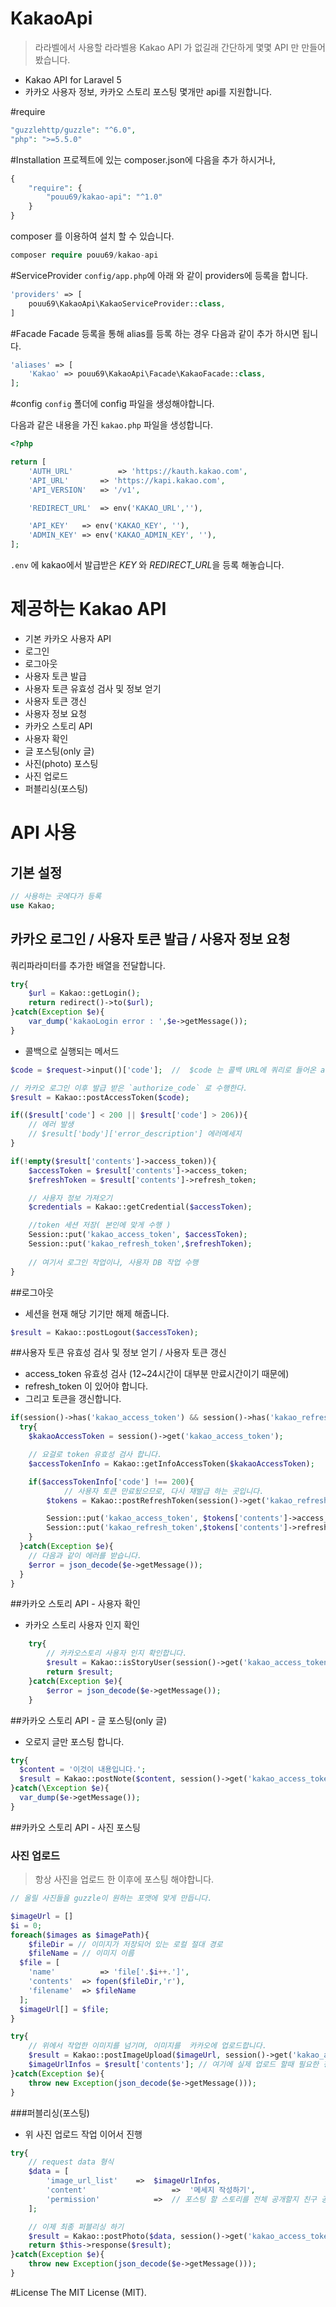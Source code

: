 # KakaoApi
> 라라벨에서 사용할 라라벨용 Kakao API 가 없길래 간단하게 몇몇 API 만 만들어 봤습니다.

- Kakao API for Laravel 5
- 카카오 사용자 정보, 카카오 스토리 포스팅 몇개만 api를 지원합니다.

#require

```` php
"guzzlehttp/guzzle": "^6.0",
"php": ">=5.5.0"
````

#Installation
프로젝트에 있는 composer.json에 다음을 추가 하시거나,

```` php
{
    "require": {
        "pouu69/kakao-api": "^1.0"
    }
}
````

composer 를 이용하여 설치 할 수 있습니다.

```` php
composer require pouu69/kakao-api
````

#ServiceProvider
`config/app.php`에 아래 와 같이 providers에 등록을 합니다.

```` php
'providers' => [
    pouu69\KakaoApi\KakaoServiceProvider::class,
]
````

#Facade
Facade 등록을 통해 alias를 등록 하는 경우 다음과 같이 추가 하시면 됩니다.

```` php
'aliases' => [
    'Kakao' => pouu69\KakaoApi\Facade\KakaoFacade::class,
];
````

#config
`config` 폴더에 config 파일을 생성해야합니다.

다음과 같은 내용을 가진 `kakao.php` 파일을 생성합니다.

```` php
<?php

return [
	'AUTH_URL'			=> 'https://kauth.kakao.com',
	'API_URL'      	=> 'https://kapi.kakao.com',
	'API_VERSION'  	=> '/v1',

	'REDIRECT_URL' 	=> env('KAKAO_URL',''),

	'API_KEY'   => env('KAKAO_KEY', ''),
	'ADMIN_KEY' => env('KAKAO_ADMIN_KEY', ''),
];
````  

`.env` 에 kakao에서 발급받은 *KEY* 와 *REDIRECT_URL*을 등록 해놓습니다.


# 제공하는 Kakao API 
- 기본 카카오 사용자 API
 - 로그인
 - 로그아웃
 - 사용자 토큰 발급
 - 사용자 토큰 유효성 검사 및 정보 얻기
 - 사용자 토큰 갱신
 - 사용자 정보 요청
- 카카오 스토리 API
 - 사용자 확인
 - 글 포스팅(only 글)
 - 사진(photo) 포스팅
  - 사진 업로드
  - 퍼블리싱(포스팅)

# API 사용
## 기본 설정

```` php
// 사용하는 곳에다가 등록
use Kakao;
````

## 카카오 로그인 / 사용자 토큰 발급 / 사용자 정보 요청
쿼리파라미터를 추가한 배열을 전달합니다.

```` php
try{
    $url = Kakao::getLogin();
    return redirect()->to($url);
}catch(Exception $e){
    var_dump('kakaoLogin error : ',$e->getMessage());
}	
````

- 콜백으로 실행되는 메서드

```` php
$code = $request->input()['code'];  //  $code 는 콜백 URL에 쿼리로 들어온 authorize_code 이다.

// 카카오 로그인 이후 발급 받은 `authorize_code` 로 수행한다.
$result = Kakao::postAccessToken($code);

if(($result['code'] < 200 || $result['code'] > 206)){
	// 에러 발생
	// $result['body']['error_description'] 에러메세지
}

if(!empty($result['contents']->access_token)){
    $accessToken = $result['contents']->access_token;
    $refreshToken = $result['contents']->refresh_token;

    // 사용자 정보 가져오기
    $credentials = Kakao::getCredential($accessToken);

    //token 세션 저장( 본인에 맞게 수행 )
    Session::put('kakao_access_token', $accessToken);
    Session::put('kakao_refresh_token',$refreshToken);
    
    // 여기서 로그인 작업이나, 사용자 DB 작업 수행
}
````

##로그아웃
- 세션을 현재 해당 기기만 해제 해줍니다.

```` php
$result = Kakao::postLogout($accessToken);
````

##사용자 토큰 유효성 검사 및 정보 얻기 / 사용자 토큰 갱신
- access_token 유효성 검사 (12~24시간이 대부분 만료시간이기 때문에)
- refresh_token 이 있어야 합니다.
- 그리고 토큰을 갱신합니다.

```` php
if(session()->has('kakao_access_token') && session()->has('kakao_refresh_token')){
  try{
    $kakaoAccessToken = session()->get('kakao_access_token');

    // 요걸로 token 유효성 검사 합니다.
    $accessTokenInfo = Kakao::getInfoAccessToken($kakaoAccessToken);

    if($accessTokenInfo['code'] !== 200){
    		// 사용자 토큰 만료됬으므로, 다시 재발급 하는 곳입니다.
        $tokens = Kakao::postRefreshToken(session()->get('kakao_refresh_token'));

        Session::put('kakao_access_token', $tokens['contents']->access_token);
        Session::put('kakao_refresh_token',$tokens['contents']->refresh_token);
    }
  }catch(Exception $e){
  	// 다음과 같이 에러를 받습니다.
    $error = json_decode($e->getMessage());
  }
}
````

##카카오 스토리 API - 사용자 확인
- 카카오 스토리 사용자 인지 확인

```` php
  	try{
  		// 카카오스토리 사용자 인지 확인합니다.
  		$result = Kakao::isStoryUser(session()->get('kakao_access_token'));
  		return $result;
  	}catch(Exception $e){
  		$error = json_decode($e->getMessage());
  	}
````
##카카오 스토리 API - 글 포스팅(only 글)
- 오로지 글만 포스팅 합니다.

```` php
try{
  $content = '이것이 내용입니다.';
  $result = Kakao::postNote($content, session()->get('kakao_access_token'));
}catch(\Exception $e){
  var_dump($e->getMessage());
}
````

##카카오 스토리 API - 사진 포스팅
### 사진 업로드
> 항상 사진을 업로드 한 이후에 포스팅 해야합니다.

```` php
// 올릴 사진들을 guzzle이 원하는 포맷에 맞게 만듭니다.

$imageUrl = []
$i = 0;
foreach($images as $imagePath){
	$fileDir = // 이미지가 저장되어 있는 로컬 절대 경로
	$fileName = // 이미지 이름
  $file = [
  	'name' 			=> 'file['.$i++.']',
  	'contents'	=> fopen($fileDir,'r'),
  	'filename'	=> $fileName
  ];
  $imageUrl[] = $file;
}

try{
	// 위에서 작업한 이미지를 넘기며, 이미지를  카카오에 업로드합니다.
	$result = Kakao::postImageUpload($imageUrl, session()->get('kakao_access_token'));
	$imageUrlInfos = $result['contents']; // 여기에 실제 업로드 할때 필요한 정보가 담겨있습니다.
}catch(Exception $e){
	throw new Exception(json_decode($e->getMessage()));
}	
````

###퍼블리싱(포스팅)
- 위 사진 업로드 작업 이어서 진행

```` php
try{
	// request data 형식
	$data = [
		'image_url_list'	=>	$imageUrlInfos,
		'content'					=>	'메세지 작성하기',
		'permission'			=>	// 포스팅 할 스토리를 전체 공개할지 친구 공개할지 여부. F : 친구에게만 공개, A : 전체 공개, M : 나만 보기 , 기본값은 A.	
	];

	// 이제 최종 퍼블리싱 하기
	$result = Kakao::postPhoto($data, session()->get('kakao_access_token'));
	return $this->response($result);
}catch(Exception $e){
	throw new Exception(json_decode($e->getMessage()));
}
````

#License
The MIT License (MIT).